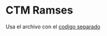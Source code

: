 # CTM Ramses

Usa el archivo con el [codigo separado](https://github.com/L4rralde/space_apps/blob/d41a88920dfc5a8b71b089fba3e4df12c754ae60/model/codigo.py#L98-L112)